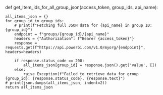 def get_Item_ids_for_all_group_json(access_token, group_ids, api_name):

    all_items_json = {}
    for group_id in group_ids:
        # print(f"Fetching full JSON data for {api_name} in group ID: {group_id}") 
        endpoint = f"groups/{group_id}/{api_name}" 
        headers = {"Authorization": f"Bearer {access_token}"} 
        response = requests.get(f"https://api.powerbi.com/v1.0/myorg/{endpoint}", headers=headers)

        if response.status_code == 200:
            all_items_json[group_id] = response.json().get('value', [])
        else:
            raise Exception(f"Failed to retrieve data for group {group_id}: {response.status_code}, {response.text}")
    # print(json.dumps(all_items_json, indent=2))
    return all_items_json
